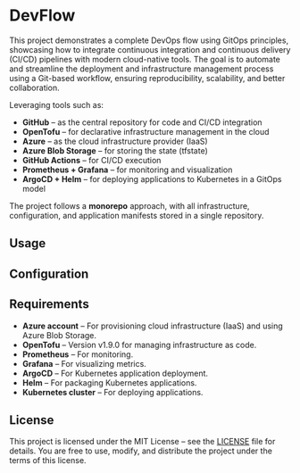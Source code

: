 # DevFlow

This project demonstrates a complete DevOps flow using GitOps principles,
showcasing how to integrate continuous integration and continuous delivery
(CI/CD) pipelines with modern cloud-native tools.
The goal is to automate and streamline the deployment and infrastructure
management process using a Git-based workflow,
ensuring reproducibility, scalability, and better collaboration.

Leveraging tools such as:

* **GitHub** – as the central repository for code and CI/CD integration
* **OpenTofu** – for declarative infrastructure management in the cloud
* **Azure** – as the cloud infrastructure provider (IaaS)
* **Azure Blob Storage** – for storing the state (tfstate)
* **GitHub Actions** – for CI/CD execution
* **Prometheus + Grafana** – for monitoring and visualization
* **ArgoCD + Helm** – for deploying applications to Kubernetes in a GitOps model

The project follows a **monorepo** approach, with all infrastructure,
configuration, and application manifests stored in a single repository.

## Usage

<Work in progress> 

## Configuration

<Work in progress> 

## Requirements

- **Azure account** – For provisioning cloud infrastructure (IaaS) and using Azure Blob Storage.
- **OpenTofu** – Version v1.9.0 for managing infrastructure as code.
- **Prometheus** – For monitoring.
- **Grafana** – For visualizing metrics.
- **ArgoCD** – For Kubernetes application deployment.
- **Helm** – For packaging Kubernetes applications.
- **Kubernetes cluster** – For deploying applications.

## License

This project is licensed under the MIT License – see the [LICENSE](LICENSE) file for details. You are free to use, modify, and distribute the project under the terms of this license.

